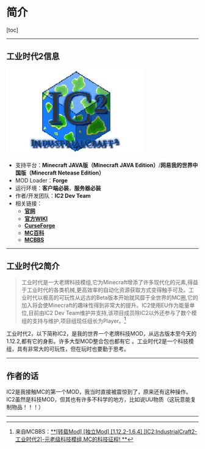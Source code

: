 # 简介

[toc]

---

## 工业时代2信息

<img src="./resource/image/icon.png" alt="icons" style="zoom:50%;" />

- 支持平台：**Minecraft JAVA版（Minecraft JAVA Edition）**/**网易我的世界中国版（Minecraft Netease Edition）**
- MOD Loader：**Forge**
- 运行环境：**客户端必装**，**服务器必装**
- 作者/开发团队：**IC2 Dev Team**
- 相关链接：
  - [**官网**](https://www.industrial-craft.net/)
  - [**官方WIKI**](https://wiki.industrial-craft.net/index.php?title=Main_Page)
  - [**CurseForge**](https://www.curseforge.com/minecraft/mc-mods/industrial-craft)
  - [**MC百科**](https://www.mcmod.cn/class/2.html)
  - [**MCBBS**](https://www.mcbbs.net/thread-515771-1-1.html)

---

## 工业时代2简介

> 工业时代是一大老牌科技模组,它为Minecraft增添了许多现代化的元素,得益于工业时代的各类机械,更高效率的自动化资源获取方式变得触手可及。工业时代以极高的可玩性从远古的Beta版本开始就风靡于全世界的MC圈,它的加入将会使Minecraft的趣味性得到非常大的提升。IC2使用EU作为能量单位,目前由IC2 Dev Team维护并支持,该项目成员除IC2以外还参与了数个模组的支持与维护,项目组现任组长为Player。[^1]

工业时代2，以下简称IC2，是我的世界一个老牌科技MOD，从远古版本至今天的1.12.2,都有它的身影。许多大型MOD整合包也都有它  。工业时代2是一个科技模组，具有非常大的可玩性，但在玩时也要勤于思考。

---

## 作者的话

IC2是我接触MC的第一个MOD，我当时直接被震惊到了，原来还有这种操作。IC2虽然是科技MOD，但其也有许多不科学的地方，比如说UU物质（这玩意能复制物品！！！）

---

[^1]:来自MCBBS：[**[转载Mod] [独立Mod] [1.12.2-1.6.4] [IC2:IndustrialCraft2-工业时代2]-元老级科技模组,MC的科技征程! **](https://www.mcbbs.net/thread-515771-1-1.html)
